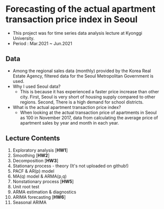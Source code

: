 # Forecasting of the actual apartment transaction price index in Seoul
- This project was for time series data analysis lecture at Kyonggi University.
- Period : Mar.2021 ~ Jun.2021

## Data
- Among the regional sales data (monthly) provided by the Korea Real Estate Agency, filtered data for the Seoul Metropolitan Government is used.
- Why I used Seoul data?
  - This is because it has experienced a faster price increase than other city. First, Seoul is very short of housing supply compared to other regions. Second, There is a high demand for school districts. 
- What is the actual apartment transaction price index?
  - When looking at the actual transaction price of apartments in Seoul as 100 in November 2017, data from calculating the average price of apartment sales by year and month in each year.

## Lecture Contents
1. Exploratory analysis [**HW1**]
2. Smoothing [**HW2**]
3. Decomposition [**HW3**]
4. Stationary process - theory (It's not uploaded on github!)
5. PACF & AR(p) model
6. MA(q) model & ARMA(p,q)
7. Nonstationary process [**HW5**]
8. Unit root test
9. ARMA estimation & diagnostics
10. ARIMA forecasting [**HW6**]
11. Seasonal ARIMA
